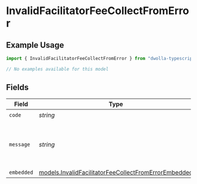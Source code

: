# InvalidFacilitatorFeeCollectFromError

## Example Usage

```typescript
import { InvalidFacilitatorFeeCollectFromError } from "dwolla-typescript/models/errors";

// No examples available for this model
```

## Fields

| Field                                                                                                                 | Type                                                                                                                  | Required                                                                                                              | Description                                                                                                           | Example                                                                                                               |
| --------------------------------------------------------------------------------------------------------------------- | --------------------------------------------------------------------------------------------------------------------- | --------------------------------------------------------------------------------------------------------------------- | --------------------------------------------------------------------------------------------------------------------- | --------------------------------------------------------------------------------------------------------------------- |
| `code`                                                                                                                | *string*                                                                                                              | :heavy_check_mark:                                                                                                    | N/A                                                                                                                   | ValidationError                                                                                                       |
| `message`                                                                                                             | *string*                                                                                                              | :heavy_check_mark:                                                                                                    | N/A                                                                                                                   | Validation error(s) present. See embedded errors list for more details.                                               |
| `embedded`                                                                                                            | [models.InvalidFacilitatorFeeCollectFromErrorEmbedded](../../models/invalidfacilitatorfeecollectfromerrorembedded.md) | :heavy_minus_sign:                                                                                                    | N/A                                                                                                                   |                                                                                                                       |